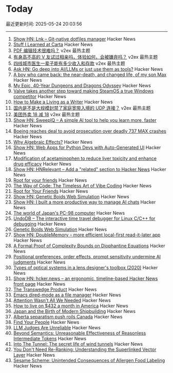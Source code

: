 # Today

最近更新时间: 2025-05-24 20:03:56

--- 
1. [Show HN: Lnk – Git-native dotfiles manager](https://github.com/yarlson/lnk) Hacker News
2. [Stuff I Learned at Carta](https://lethain.com/stuff-learned-at-carta/) Hacker News
3. [PDF 编辑技术很难吗？](https://www.v2ex.com/t/1134009) v2ex 最热主题
4. [有身高不高的 V 友试过相亲吗，体验如何，会被嫌弃吗？](https://www.v2ex.com/t/1133996) v2ex 最热主题
5. [四线城市医生一辈子能有多少收入和存款](https://www.v2ex.com/t/1133958) v2ex 最热主题
6. [Ask HN: Go deep into AI/LLMs or just use them as tools?](https://news.ycombinator.com/item?id=44079303) Hacker News
7. [A boy who came back: the near-death, and changed life, of my son Max](https://www.theguardian.com/lifeandstyle/2025/may/24/the-boy-who-came-back-the-near-death-and-changed-life-of-my-son-max) Hacker News
8. [My Epic, 40-Year Dungeons and Dragons Odyssey](https://timharford.com/2024/11/my-epic-40-year-dungeons-dragons-odyssey/) Hacker News
9. [Valve takes another step toward making SteamOS a true Windows competitor](https://arstechnica.com/gaming/2025/05/valve-adds-steamos-compatible-game-label-as-it-prepares-to-expand-beyond-steam-deck/) Hacker News
10. [How to Make a Living as a Writer](https://thewalrus.ca/how-to-make-a-living-as-a-writer/) Hacker News
11. [国内是不是大规模封禁了家庭宽带入境的 UDP 连接？](https://www.v2ex.com/t/1133974) v2ex 最热主题
12. [美团外卖 18 减 18](https://www.v2ex.com/t/1133973) v2ex 最热主题
13. [Show HN: SweepIQ – A simple AI tool to help you learn more, faster](https://www.sweepiq.com) Hacker News
14. [Boeing reaches deal to avoid prosecution over deadly 737 MAX crashes](https://www.cnbc.com/2025/05/23/boeing-737-max-crashes-doj.html) Hacker News
15. [Why Algebraic Effects?](https://antelang.org/blog/why_effects/) Hacker News
16. [Show HN: Web Apps for Python Devs with Auto-Generated UI](https://davia.ai/) Hacker News
17. [Modification of acetaminophen to reduce liver toxicity and enhance drug efficacy](https://www.societyforscience.org/regeneron-sts/2025-student-finalists/chloe-lee/) Hacker News
18. [Show HN: HNRelevant – Add a "related" section to Hacker News](https://github.com/imdj/HNRelevant) Hacker News
19. [Root for your friends](https://josephthacker.com/personal/2025/05/13/root-for-your-friends.html) Hacker News
20. [The Way of Code: The Timeless Art of Vibe Coding](https://www.thewayofcode.com/) Hacker News
21. [Root for Your Friends](https://josephthacker.com/personal/2025/05/13/root-for-your-friends.html) Hacker News
22. [Show HN: Genetic Boids Web Simulation](https://attentionmech.github.io/genetic-boids/) Hacker News
23. [Show HN: I built a more productive way to manage AI chats](https://contextch.at) Hacker News
24. [The world of Japan's PC-98 computer](https://strangecomforts.com/the-strange-world-of-japans-pc-98-computer/) Hacker News
25. [UndoDB – The interactive time travel debugger for Linux C/C++ for debugging](https://undo.io/) Hacker News
26. [Genetic Boids Web Simulation](https://attentionmech.github.io/genetic-boids/) Hacker News
27. [Show HN: DoubleMemory – more efficient local-first read-it-later app](https://doublememory.com) Hacker News
28. [A Formal Proof of Complexity Bounds on Diophantine Equations](https://arxiv.org/abs/2505.16963) Hacker News
29. [Positional preferences, order effects, prompt sensitivity undermine AI judgments](https://www.cip.org/blog/llm-judges-are-unreliable) Hacker News
30. [Types of optical systems in a lens designer's toolbox (2020)](https://www.pencilofrays.com/lens-design-forms/) Hacker News
31. [Show HN: hcker.news – an ergonomic, timeline-based Hacker News front page](https://hcker.news) Hacker News
32. [The Transwedge Product](https://terathon.com/blog/transwedge-product.html) Hacker News
33. [Emacs dired-mode as a file manager](https://lynn.sh/guix-emacs-file-manager.html) Hacker News
34. [Attention Wasn't All We Needed](https://www.stephendiehl.com/posts/post_transformers/) Hacker News
35. [How to live on $432 a month in America](https://shagbark.substack.com/p/how-to-live-on-432-a-month-in-america) Hacker News
36. [Japan and the Birth of Modern Shipbuilding](https://www.construction-physics.com/p/how-japan-invented-modern-shipbuilding) Hacker News
37. [Alberta separatism push roils Canada](https://www.nytimes.com/2025/05/22/world/canada/alberta-separatism-referendum.html) Hacker News
38. [Find Your People](https://foundersatwork.posthaven.com/find-your-people) Hacker News
39. [LLM Judges Are Unreliable](https://www.cip.org/blog/llm-judges-are-unreliable) Hacker News
40. [Beyond Semantics: Unreasonable Effectiveness of Reasonless Intermediate Tokens](https://arxiv.org/abs/2505.13775) Hacker News
41. [Into The Tunnel: The secret life of wind tunnels](https://jordanwtaylor2.substack.com/p/into-the-tunnel) Hacker News
42. [You Don't Need Re-Ranking: Understanding the Superlinked Vector Layer](https://superlinked.com/vectorhub/articles/why-do-not-need-re-ranking) Hacker News
43. [Sesame Scheme: Unintended Consequences of Allergen Food Labeling](https://www.choicesmagazine.org/choices-magazine/submitted-articles/unintended-consequences-of-allergen-food-labeling) Hacker News
